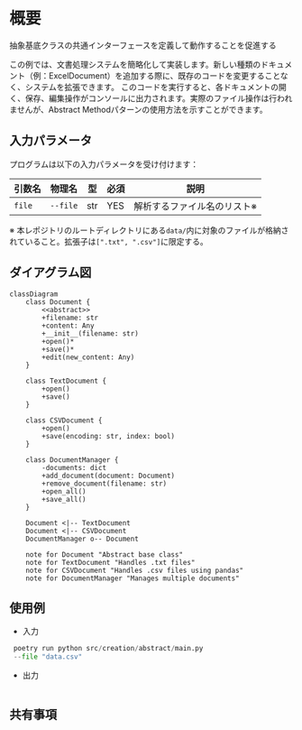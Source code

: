 # 概要

抽象基底クラスの共通インターフェースを定義して動作することを促進する


この例では、文書処理システムを簡略化して実装します。新しい種類のドキュメント（例：ExcelDocument）を追加する際に、既存のコードを変更することなく、システムを拡張できます。
このコードを実行すると、各ドキュメントの開く、保存、編集操作がコンソールに出力されます。実際のファイル操作は行われませんが、Abstract Methodパターンの使用方法を示すことができます。

## 入力パラメータ

プログラムは以下の入力パラメータを受け付けます：

| 引数名 | 物理名 | 型 | 必須 | 説明 |
| --- | --- | --- | --- | --- |
| `file` | `--file` | str  | YES  | 解析するファイル名のリスト※ |

※ 本レポジトリのルートディレクトリにある`data/`内に対象のファイルが格納されていること。拡張子は`[".txt", ".csv"]`に限定する。

## ダイアグラム図

```mermaid
classDiagram
    class Document {
        <<abstract>>
        +filename: str
        +content: Any
        +__init__(filename: str)
        +open()*
        +save()*
        +edit(new_content: Any)
    }

    class TextDocument {
        +open()
        +save()
    }

    class CSVDocument {
        +open()
        +save(encoding: str, index: bool)
    }

    class DocumentManager {
        -documents: dict
        +add_document(document: Document)
        +remove_document(filename: str)
        +open_all()
        +save_all()
    }

    Document <|-- TextDocument
    Document <|-- CSVDocument
    DocumentManager o-- Document

    note for Document "Abstract base class"
    note for TextDocument "Handles .txt files"
    note for CSVDocument "Handles .csv files using pandas"
    note for DocumentManager "Manages multiple documents"

```

## 使用例

* 入力

```python
 poetry run python src/creation/abstract/main.py
 --file "data.csv"
```

* 出力

```sh
```

## 共有事項
